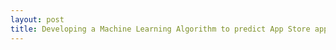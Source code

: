 ```yaml
---
layout: post
title: Developing a Machine Learning Algorithm to predict App Store app ratings
---
```


